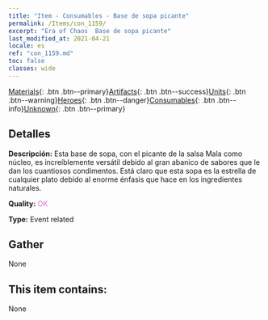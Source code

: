 ```yaml
---
title: "Item - Consumables - Base de sopa picante"
permalink: /Items/con_1159/
excerpt: "Era of Chaos  Base de sopa picante"
last_modified_at: 2021-04-21
locale: es
ref: "con_1159.md"
toc: false
classes: wide
---
```

 [Materials](/es/Items/){: .btn .btn--primary}[Artifacts](/es/Items/Artifacts/){: .btn .btn--success}[Units](/es/Items/Units/){: .btn .btn--warning}[Heroes](/es/Items/Heroes/){: .btn .btn--danger}[Consumables](/es/Items/Consumables/){: .btn .btn--info}[Unknown](/es/Items/Unknown/){: .btn .btn--primary}

## Detalles
 **Descripción:** Esta base de sopa, con el picante de la salsa Mala como núcleo, es increíblemente versátil debido al gran abanico de sabores que le dan los cuantiosos condimentos. Está claro que esta sopa es la estrella de cualquier plato debido al enorme énfasis que hace en los ingredientes naturales.

 **Quality:** <span style="color: #DA70D6">OK</span>

 **Type:** Event related

## Gather

  None

## This item contains:

  None

